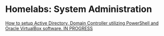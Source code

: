 # Homelabs: System Administration

<a href="https://github.com/Bmjbrinkley/documentation_labs/blob/main/ActiveDirectory_DC_VM_Environment" target="_blank">How to setup Active Directory, Domain Controller utilizing PowerShell and Oracle VirtualBox software. IN PROGRESS</a>

